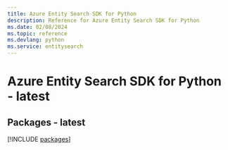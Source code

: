 ```yaml
---
title: Azure Entity Search SDK for Python
description: Reference for Azure Entity Search SDK for Python
ms.date: 02/08/2024
ms.topic: reference
ms.devlang: python
ms.service: entitysearch
---
```

# Azure Entity Search SDK for Python - latest
## Packages - latest
[!INCLUDE [packages](entity-search-index.md)]